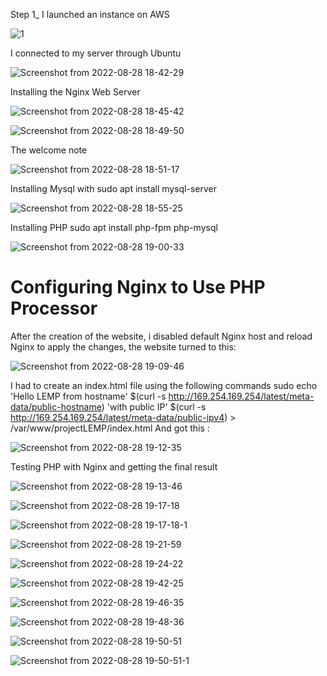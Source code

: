 Step 1_ 
I launched an instance on AWS


![1 ](https://user-images.githubusercontent.com/110517150/188638499-dcb0316a-d09c-4af2-8e4e-6d18677cca69.png)

I connected to my server through Ubuntu

![Screenshot from 2022-08-28 18-42-29](https://user-images.githubusercontent.com/110517150/188638505-25a5c6bb-28d7-422a-b49a-895ac172275c.png)

Installing the Nginx Web Server

![Screenshot from 2022-08-28 18-45-42](https://user-images.githubusercontent.com/110517150/188638509-27a7210f-4ce5-471a-bb2f-e94d1ed8aa3d.png)

![Screenshot from 2022-08-28 18-49-50](https://user-images.githubusercontent.com/110517150/188638510-defec68b-9430-4820-a034-16f2f1d82fcf.png)

The welcome note

![Screenshot from 2022-08-28 18-51-17](https://user-images.githubusercontent.com/110517150/188638514-71698388-701d-4da0-ac4e-34f74956fcfb.png)

Installing Mysql with
sudo apt install mysql-server

![Screenshot from 2022-08-28 18-55-25](https://user-images.githubusercontent.com/110517150/188638516-7c14f7cb-00d2-41d5-85d4-14f8184a9be0.png)

Installing PHP
sudo apt install php-fpm php-mysql

![Screenshot from 2022-08-28 19-00-33](https://user-images.githubusercontent.com/110517150/188638520-ec6b6ec4-39e9-45b0-815e-8460db7fdc6b.png)

# Configuring Nginx to Use PHP Processor
After the creation of the website, i disabled default Nginx host and reload Nginx to apply the changes, the website turned to this:

![Screenshot from 2022-08-28 19-09-46](https://user-images.githubusercontent.com/110517150/188638526-c09631a4-7cd0-4db2-a826-876d509cba57.png)

I had to create an index.html file using the following commands
sudo echo 'Hello LEMP from hostname' $(curl -s http://169.254.169.254/latest/meta-data/public-hostname) 'with public IP' $(curl -s http://169.254.169.254/latest/meta-data/public-ipv4) > /var/www/projectLEMP/index.html
And got this :


![Screenshot from 2022-08-28 19-12-35](https://user-images.githubusercontent.com/110517150/188638528-c71b6dd2-7d12-42da-a0e5-7e3c5f775ee5.png)

Testing PHP with Nginx and getting the final result

![Screenshot from 2022-08-28 19-13-46](https://user-images.githubusercontent.com/110517150/188638536-bb7884c7-053c-4d59-84a7-55b2d9bf95f0.png)

![Screenshot from 2022-08-28 19-17-18](https://user-images.githubusercontent.com/110517150/188638540-a7dfb22f-efdf-4de6-8061-8c685d06639a.png)

![Screenshot from 2022-08-28 19-17-18-1](https://user-images.githubusercontent.com/110517150/188638544-b2176c5d-10b7-4746-ab6b-a82a0f561da7.png)

![Screenshot from 2022-08-28 19-21-59](https://user-images.githubusercontent.com/110517150/188638546-69c9c83a-d11d-4a3a-b0cf-edf46e943753.png)

![Screenshot from 2022-08-28 19-24-22](https://user-images.githubusercontent.com/110517150/188638555-1acb88c9-d7ca-4705-b182-fce26b1b4f82.png)

![Screenshot from 2022-08-28 19-42-25](https://user-images.githubusercontent.com/110517150/188638563-883f5b1d-1057-4a1a-b5c7-0e0580f5d2c9.png)

![Screenshot from 2022-08-28 19-46-35](https://user-images.githubusercontent.com/110517150/188638570-ef8d35e9-7cb4-4273-a929-b4bf2a199e1a.png)

![Screenshot from 2022-08-28 19-48-36](https://user-images.githubusercontent.com/110517150/188638572-e543e09e-f5da-477d-81c1-808c9cb71290.png)

![Screenshot from 2022-08-28 19-50-51](https://user-images.githubusercontent.com/110517150/188638579-bf2f8c9d-e60f-4021-86ff-32fad2d1023a.png)

![Screenshot from 2022-08-28 19-50-51-1](https://user-images.githubusercontent.com/110517150/188638584-aeddc341-9219-41be-a322-abfaedd6cca0.png)
